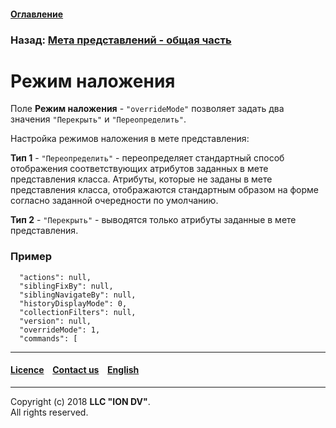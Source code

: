 #### [Оглавление](/docs/ru/index.md)

### Назад: [Мета представлений - общая часть](meta_view_main.md)

# Режим наложения

Поле **Режим наложения** - `"overrideMode"` позволяет задать два значения `"Перекрыть"` и `"Переопределить"`.

Настройка режимов наложения в мете представления:

**Тип 1** - `"Переопределить"` - переопределяет стандартный способ отображения соответствующих атрибутов заданных в мете представления класса. Атрибуты, которые не заданы в мете представления класса, отображаются стандартным образом на форме согласно заданной очередности по умолчанию.

**Тип 2** - `"Перекрыть"` - выводятся только атрибуты заданные в мете представления.

### Пример

```
  "actions": null,
  "siblingFixBy": null,
  "siblingNavigateBy": null,
  "historyDisplayMode": 0,
  "collectionFilters": null,
  "version": null,
  "overrideMode": 1, 
  "commands": [

```
--------------------------------------------------------------------------  


 #### [Licence](/LICENSE) &ensp;  [Contact us](https://iondv.com/portal/contacts) &ensp;  [English](/docs/en/2_system_description/metadata_structure/meta_view/overridemode.md)   &ensp;
<div><img src="https://mc.iondv.com/watch/local/docs/framework" style="position:absolute; left:-9999px;" height=1 width=1 alt="iondv metrics"></div>         



--------------------------------------------------------------------------  

Copyright (c) 2018 **LLC "ION DV"**.  
All rights reserved. 